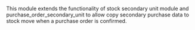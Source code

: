 This module extends the functionality of stock secondary unit module and
purchase_order_secondary_unit to allow copy secondary purchase data to
stock move when a purchase order is confirmed.
